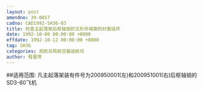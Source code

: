 ```yaml
---
layout: post
amendno: 39-0857
cadno: CAD1992-SH36-03
title: 检查主起落架后枢轴销的叉形件端面的衬套组件
date: 1992-10-08 00:00:00 +0800
effdate: 1992-10-12 00:00:00 +0800
tag: SH36
categories: 民航总局航空器适航司
author: 程晋萍
---
```


##适用范围:
凡主起落架装有件号为200950001(左)和200951001(右)后枢轴销的SD3-60飞机

